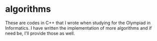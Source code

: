 # algorithms
These are codes in C++ that I wrote when studying for the Olympiad in Informatics. I have written the implementation of more algorithms
and if need be, I'll provide those as well. 
